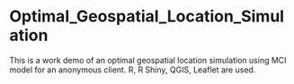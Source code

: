 # Optimal_Geospatial_Location_Simulation
This is a work demo of an optimal geospatial location simulation using MCI model for an anonymous client. R, R Shiny, QGIS, Leaflet are used. 
